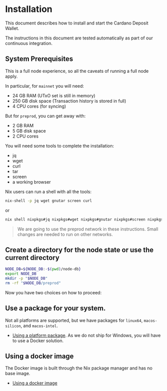 # Installation

This document describes how to install and start the Cardano Deposit
Wallet.

The instructions in this document are tested automatically as part of
our continuous integration.

## System Prerequisites

This is a full node experience, so all the caveats of running a full node apply.

In particular, for `mainnet` you will need:

- 24 GB RAM (UTxO set is still in memory)
- 250 GB disk space (Transaction history is stored in full)
- 4 CPU cores (for syncing)

But for `preprod`, you can get away with:

- 2 GB RAM
- 5 GB disk space
- 2 CPU cores

You will need some tools to complete the installation:

- jq
- wget
- curl
- tar
- screen
- a working browser

Nix users can run a shell with all the tools:

```bash
nix-shell -p jq wget gnutar screen curl
```
or

```bash
nix shell nixpkgs#jq nixpkgs#wget nixpkgs#gnutar nixpkgs#screen nixpkgs#curl
```

> We are going to use the preprod network in these instructions.
> Small changes are needed to run on other networks.

## Create a directory for the node state or use the current directory

```bash node-db directory
NODE_DB=${NODE_DB:-$(pwd)/node-db}
export NODE_DB
mkdir -p "$NODE_DB"
rm -rf "$NODE_DB/preprod"
```

Now you have two choices on how to proceed:

## Use a package for your system.
Not all platforms are supported, but we have packages for `linux64`,
`macos-silicon`, and `macos-intel`.

- [Using a platform package](./installation/package.md). As we do not
    ship for Windows, you will have to use a Docker solution.

## Using a docker image

The Docker image is built through the Nix package manager and has no
base image.

- [Using a docker image](./installation/docker.md)

